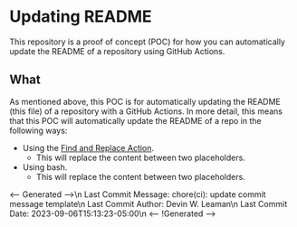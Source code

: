 # Updating README

This repository is a proof of concept (POC) for how you can automatically update the README of a repository using GitHub Actions.

## What

As mentioned above, this POC is for automatically updating the README (this file) of a repository with a GitHub Actions. In more detail, this means that this POC will automatically update the README of a repo in the following ways:

- Using the [Find and Replace Action][0].
  - This will replace the content between two placeholders.
- Using bash.
  - This will replace the content between two placeholders.

<-- Generated -->\n
Last Commit Message: chore(ci): update commit message template\n
Last Commit Author: Devin W. Leaman\n
Last Commit Date: 2023-09-06T15:13:23-05:00\n
<-- !Generated -->




[0]: https://github.com/marketplace/actions/find-and-replace
